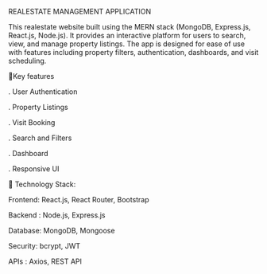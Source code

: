 REALESTATE MANAGEMENT APPLICATION
  
  This realestate website built using the MERN stack (MongoDB, Express.js, React.js, Node.js). It provides an interactive platform for users to search, view, and manage property listings. The app is designed for      ease of use with features including property filters, authentication, dashboards, and visit scheduling.

🔑Key features

 
   . User Authentication
 
   . Property Listings
 
   . Visit Booking

   . Search and Filters
 
   . Dashboard
 
   . Responsive UI



🧰 Technology Stack:

Frontend: 	 React.js, React Router, Bootstrap

Backend :    Node.js, Express.js

Database: 	 MongoDB, Mongoose

Security: 	 bcrypt, JWT

APIs    :    Axios, REST API




 
